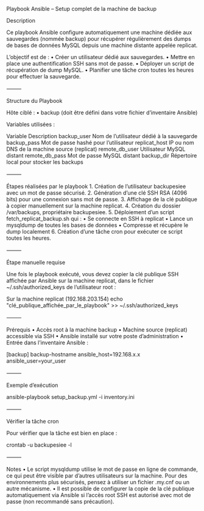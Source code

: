 Playbook Ansible – Setup complet de la machine de backup

Description

Ce playbook Ansible configure automatiquement une machine dédiée aux sauvegardes (nommée backup) pour récupérer régulièrement des dumps de bases de données MySQL depuis une machine distante appelée replicat.

L’objectif est de :
	•	Créer un utilisateur dédié aux sauvegardes.
	•	Mettre en place une authentification SSH sans mot de passe.
	•	Déployer un script de récupération de dump MySQL.
	•	Planifier une tâche cron toutes les heures pour effectuer la sauvegarde.

⸻

Structure du Playbook

Hôte ciblé :
	•	backup (doit être défini dans votre fichier d’inventaire Ansible)

Variables utilisées :

Variable	Description
backup_user	Nom de l’utilisateur dédié à la sauvegarde
backup_pass	Mot de passe hashé pour l’utilisateur
replicat_host	IP ou nom DNS de la machine source (replicat)
remote_db_user	Utilisateur MySQL distant
remote_db_pass	Mot de passe MySQL distant
backup_dir	Répertoire local pour stocker les backups



⸻

Étapes réalisées par le playbook
	1.	Création de l’utilisateur backupesiee avec un mot de passe sécurisé.
	2.	Génération d’une clé SSH RSA (4096 bits) pour une connexion sans mot de passe.
	3.	Affichage de la clé publique à copier manuellement sur la machine replicat.
	4.	Création du dossier /var/backups, propriétaire backupesiee.
	5.	Déploiement d’un script fetch_replicat_backup.sh qui :
	•	Se connecte en SSH à replicat
	•	Lance un mysqldump de toutes les bases de données
	•	Compresse et récupère le dump localement
	6.	Création d’une tâche cron pour exécuter ce script toutes les heures.

⸻

Étape manuelle requise

Une fois le playbook exécuté, vous devez copier la clé publique SSH affichée par Ansible sur la machine replicat, dans le fichier ~/.ssh/authorized_keys de l’utilisateur root :

Sur la machine replicat (192.168.203.154)
echo "clé_publique_affichée_par_le_playbook" >> ~/.ssh/authorized_keys



⸻

Prérequis
	•	Accès root à la machine backup
	•	Machine source (replicat) accessible via SSH
	•	Ansible installé sur votre poste d’administration
	•	Entrée dans l’inventaire Ansible :

[backup]
backup-hostname ansible_host=192.168.x.x ansible_user=your_user



⸻

Exemple d’exécution

ansible-playbook setup_backup.yml -i inventory.ini



⸻

Vérifier la tâche cron

Pour vérifier que la tâche est bien en place :

crontab -u backupesiee -l



⸻

Notes
	•	Le script mysqldump utilise le mot de passe en ligne de commande, ce qui peut être visible par d’autres utilisateurs sur la machine. Pour des environnements plus sécurisés, pensez à utiliser un fichier .my.cnf ou un autre mécanisme.
	•	Il est possible de configurer la copie de la clé publique automatiquement via Ansible si l’accès root SSH est autorisé avec mot de passe (non recommandé sans précaution).

